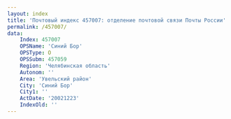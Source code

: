 ```yaml
---
layout: index
title: 'Почтовый индекс 457007: отделение почтовой связи Почты России'
permalink: /457007/
data:
    Index: 457007
    OPSName: 'Синий Бор'
    OPSType: О
    OPSSubm: 457059
    Region: 'Челябинская область'
    Autonom: ''
    Area: 'Увельский район'
    City: 'Синий Бор'
    City1: ''
    ActDate: '20021223'
    IndexOld: ''
---
```

